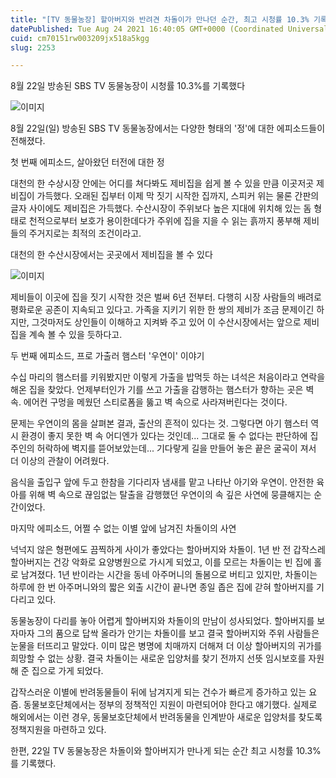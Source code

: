 ```yaml
---
title: "[TV 동물농장] 할아버지와 반려견 차돌이가 만나던 순간, 최고 시청률 10.3% 기록"
datePublished: Tue Aug 24 2021 16:40:05 GMT+0000 (Coordinated Universal Time)
cuid: cm70151rw003209jx518a5kgg
slug: 2253

---
```



8월 22일 방송된 SBS TV 동물농장이 시청률 10.3%를 기록했다

![이미지](https://cdn.hashnode.com/res/hashnode/image/upload/v1739250997400/bad2532a-eaa5-494d-874f-ef245a76a1e2.png)

8월 22일(일) 방송된 SBS TV 동물농장에서는 다양한 형태의 '정'에 대한 에피소드들이 전해졌다.

첫 번째 에피소드, 살아왔던 터전에 대한 정

대천의 한 수상시장 안에는 어디를 쳐다봐도 제비집을 쉽게 볼 수 있을 만큼 이곳저곳 제비집이 가득했다. 오래된 집부터 이제 막 짓기 시작한 집까지, 스피커 위는 물론 간판의 글자 사이에도 제비집은 가득했다. 수산시장이 주위보다 높은 지대에 위치해 있는 돔 형태로 천적으로부터 보호가 용이한데다가 주위에 집을 지을 수 읽는 흙까지 풍부해 제비들의 주거지로는 최적의 조건이라고.

대천의 한 수산시장에서는 곳곳에서 제비집을 볼 수 있다

![이미지](https://cdn.hashnode.com/res/hashnode/image/upload/v1739250999860/cfa03ac9-601b-4443-ab91-8e90298195ef.png)

제비들이 이곳에 집을 짓기 시작한 것은 벌써 6년 전부터. 다행히 시장 사람들의 배려로 평화로운 공존이 지속되고 있다고. 가족을 지키기 위한 한 쌍의 제비가 조금 문제이긴 하지만, 그것마저도 상인들이 이해하고 지켜봐 주고 있어 이 수산시장에서는 앞으로 제비집을 계속 볼 수 있을 듯하다고.

두 번째 에피소드, 프로 가출러 햄스터 '우연이' 이야기

수십 마리의 햄스터를 키워봤지만 이렇게 가출을 밥먹듯 하는 녀석은 처음이라고 연락을 해온 집을 찾았다. 언제부터인가 기를 쓰고 가출을 감행하는 햄스터가 향하는 곳은 벽 속. 에어컨 구멍을 메웠던 스티로폼을 뚫고 벽 속으로 사라져버린다는 것이다.

문제는 우연이의 몸을 살펴본 결과, 출산의 흔적이 있다는 것. 그렇다면 아기 햄스터 역시 환경이 좋지 못한 벽 속 어디엔가 있다는 것인데... 그대로 둘 수 없다는 판단하에 집 주인의 허락하에 벽지를 뜯어보았는데... 기다랗게 길을 만들어 놓은 끝은 굴곡이 져서 더 이상의 관찰이 어려웠다.

음식을 출입구 앞에 두고 한참을 기다리자 냄새를 맡고 나타난 아기와 우연이. 안전한 육아를 위해 벽 속으로 끊임없는 탈출을 감행했던 우연이의 속 깊은 사연에 뭉클해지는 순간이었다.

마지막 에피소드, 어쩔 수 없는 이별 앞에 남겨진 차돌이의 사연

넉넉지 않은 형편에도 끔찍하게 사이가 좋았다는 할아버지와 차돌이. 1년 반 전 갑작스레 할아버지는 건강 악화로 요양병원으로 가시게 되었고, 이를 모르는 차돌이는 빈 집에 홀로 남겨졌다. 1년 반이라는 시간을 동네 아주머니의 돌봄으로 버티고 있지만, 차돌이는 하루에 한 번 아주머니와의 짧은 외출 시간이 끝나면 종일 좁은 집에 갇혀 할아버지를 기다리고 있다.

동물농장이 다리를 놓아 어렵게 할아버지와 차돌이의 만남이 성사되었다. 할아버지를 보자마자 그의 품으로 답싹 올라가 안기는 차돌이를 보고 결국 할아버지와 주위 사람들은 눈물을 터뜨리고 말았다. 이미 많은 병명에 치매까지 더해져 더 이상 할아버지의 귀가를 희망할 수 없는 상황. 결국 차돌이는 새로운 입양처를 찾기 전까지 선뜻 임시보호를 자원해 준 집으로 가게 되었다.

갑작스러운 이별에 반려동물들이 뒤에 남겨지게 되는 건수가 빠르게 증가하고 있는 요즘. 동물보호단체에서는 정부의 정책적인 지원이 마련되어야 한다고 얘기했다. 실제로 해외에서는 이런 경우, 동물보호단체에서 반려동물을 인계받아 새로운 입양처를 찾도록 정책지원을 마련하고 있다.

한편, 22일 TV 동물농장은 차돌이와 할아버지가 만나게 되는 순간 최고 시청률 10.3%를 기록했다.